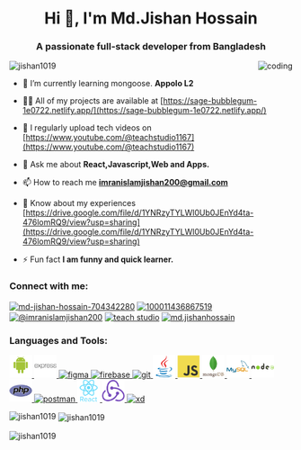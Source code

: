 <h1 align="center">Hi 👋, I'm Md.Jishan Hossain</h1>
<h3 align="center">A passionate full-stack developer from Bangladesh</h3>

<img align="right" style="padding-left:10px" alt="coding" src="https://media1.giphy.com/media/qgQUggAC3Pfv687qPC/giphy.gif">

<p align="left" style="width: 75%" > <img src="https://komarev.com/ghpvc/?username=jishan1019&label=Profile%20views&color=0e75b6&style=flat" alt="jishan1019" /> </p>

- 🌱 I’m currently learning mongoose. **Appolo L2**

- 👨‍💻 All of my projects are available at [https://sage-bubblegum-1e0722.netlify.app/](https://sage-bubblegum-1e0722.netlify.app/)

- 📝 I regularly upload tech videos on [https://www.youtube.com/@teachstudio1167](https://www.youtube.com/@teachstudio1167)

- 💬 Ask me about **React,Javascript,Web and Apps.**

- 📫 How to reach me **imranislamjishan200@gmail.com**

- 📄 Know about my experiences [https://drive.google.com/file/d/1YNRzyTYLWl0Ub0JEnYd4ta-476lomRQ9/view?usp=sharing](https://drive.google.com/file/d/1YNRzyTYLWl0Ub0JEnYd4ta-476lomRQ9/view?usp=sharing)

- ⚡ Fun fact **I am funny and quick learner.**

<h3 align="left">Connect with me:</h3>
<p align="left">
<a href="https://linkedin.com/in/md-jishan-hossain-704342280" target="blank"><img align="center" src="https://raw.githubusercontent.com/rahuldkjain/github-profile-readme-generator/master/src/images/icons/Social/linked-in-alt.svg" alt="md-jishan-hossain-704342280" height="30" width="40" /></a>
<a href="https://fb.com/100011436867519" target="blank"><img align="center" src="https://raw.githubusercontent.com/rahuldkjain/github-profile-readme-generator/master/src/images/icons/Social/facebook.svg" alt="100011436867519" height="30" width="40" /></a>
<a href="https://medium.com/@imranislamjishan200" target="blank"><img align="center" src="https://raw.githubusercontent.com/rahuldkjain/github-profile-readme-generator/master/src/images/icons/Social/medium.svg" alt="@imranislamjishan200" height="30" width="40" /></a>
<a href="https://www.youtube.com/c/teach studio" target="blank"><img align="center" src="https://raw.githubusercontent.com/rahuldkjain/github-profile-readme-generator/master/src/images/icons/Social/youtube.svg" alt="teach studio" height="30" width="40" /></a>
<a href="https://discord.gg/md.jishanhossain" target="blank"><img align="center" src="https://raw.githubusercontent.com/rahuldkjain/github-profile-readme-generator/master/src/images/icons/Social/discord.svg" alt="md.jishanhossain" height="30" width="40" /></a>
</p>

<h3 align="left">Languages and Tools:</h3>
<p align="left"> <a href="https://developer.android.com" target="_blank" rel="noreferrer"> <img src="https://raw.githubusercontent.com/devicons/devicon/master/icons/android/android-original-wordmark.svg" alt="android" width="40" height="40"/> </a> <a href="https://expressjs.com" target="_blank" rel="noreferrer"> <img src="https://raw.githubusercontent.com/devicons/devicon/master/icons/express/express-original-wordmark.svg" alt="express" width="40" height="40"/> </a> <a href="https://www.figma.com/" target="_blank" rel="noreferrer"> <img src="https://www.vectorlogo.zone/logos/figma/figma-icon.svg" alt="figma" width="40" height="40"/> </a> <a href="https://firebase.google.com/" target="_blank" rel="noreferrer"> <img src="https://www.vectorlogo.zone/logos/firebase/firebase-icon.svg" alt="firebase" width="40" height="40"/> </a> <a href="https://git-scm.com/" target="_blank" rel="noreferrer"> <img src="https://www.vectorlogo.zone/logos/git-scm/git-scm-icon.svg" alt="git" width="40" height="40"/> </a> <a href="https://www.java.com" target="_blank" rel="noreferrer"> <img src="https://raw.githubusercontent.com/devicons/devicon/master/icons/java/java-original.svg" alt="java" width="40" height="40"/> </a> <a href="https://developer.mozilla.org/en-US/docs/Web/JavaScript" target="_blank" rel="noreferrer"> <img src="https://raw.githubusercontent.com/devicons/devicon/master/icons/javascript/javascript-original.svg" alt="javascript" width="40" height="40"/> </a> <a href="https://www.mongodb.com/" target="_blank" rel="noreferrer"> <img src="https://raw.githubusercontent.com/devicons/devicon/master/icons/mongodb/mongodb-original-wordmark.svg" alt="mongodb" width="40" height="40"/> </a> <a href="https://www.mysql.com/" target="_blank" rel="noreferrer"> <img src="https://raw.githubusercontent.com/devicons/devicon/master/icons/mysql/mysql-original-wordmark.svg" alt="mysql" width="40" height="40"/> </a> <a href="https://nodejs.org" target="_blank" rel="noreferrer"> <img src="https://raw.githubusercontent.com/devicons/devicon/master/icons/nodejs/nodejs-original-wordmark.svg" alt="nodejs" width="40" height="40"/> </a> <a href="https://www.php.net" target="_blank" rel="noreferrer"> <img src="https://raw.githubusercontent.com/devicons/devicon/master/icons/php/php-original.svg" alt="php" width="40" height="40"/> </a> <a href="https://postman.com" target="_blank" rel="noreferrer"> <img src="https://www.vectorlogo.zone/logos/getpostman/getpostman-icon.svg" alt="postman" width="40" height="40"/> </a> <a href="https://reactjs.org/" target="_blank" rel="noreferrer"> <img src="https://raw.githubusercontent.com/devicons/devicon/master/icons/react/react-original-wordmark.svg" alt="react" width="40" height="40"/> </a> <a href="https://redux.js.org" target="_blank" rel="noreferrer"> <img src="https://raw.githubusercontent.com/devicons/devicon/master/icons/redux/redux-original.svg" alt="redux" width="40" height="40"/> </a> <a href="https://www.adobe.com/products/xd.html" target="_blank" rel="noreferrer"> <img src="https://cdn.worldvectorlogo.com/logos/adobe-xd.svg" alt="xd" width="40" height="40"/> </a> </p>

<p><img align="left" src="https://github-readme-stats.vercel.app/api/top-langs?username=jishan1019&show_icons=true&locale=en&layout=compact" alt="jishan1019" /></p>

<p>&nbsp;<img align="center" src="https://github-readme-stats.vercel.app/api?username=jishan1019&show_icons=true&locale=en" alt="jishan1019" /></p>

<p><img align="center" src="https://github-readme-streak-stats.herokuapp.com/?user=jishan1019&" alt="jishan1019" /></p>
